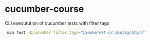 # cucumber-course


CLI executution of cucumber tests with filter tags

```bash
 mvn test -Dcucumber.filter.tags="@SmokeTest or @integration"
```